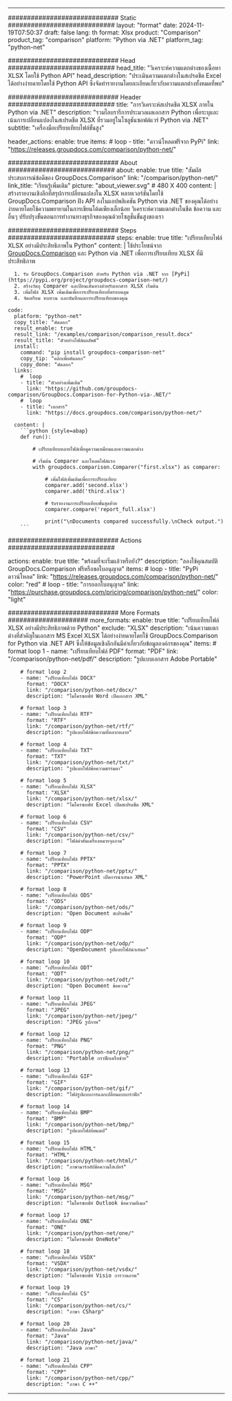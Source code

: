 
---
############################# Static ############################
layout: "format"
date:  2024-11-19T07:50:37
draft: false
lang: th
format: Xlsx
product: "Comparison"
product_tag: "comparison"
platform: "Python via .NET"
platform_tag: "python-net"

############################# Head ############################
head_title: "วิเคราะห์ความแตกต่างของเนื้อหา XLSX โดยใช้ Python API"
head_description: "ประเมินความแตกต่างในสเปรดชีต Excel ได้อย่างง่ายดายโดยใช้ Python API ซึ่งจัดทำรายงานโดยละเอียดเกี่ยวกับความแตกต่างทั้งหมดที่พบ"

############################# Header ############################
title: "การวิเคราะห์สเปรดชีต XLSX ภายใน Python via .NET" 
description: "รวมไลบรารีการประมวลผลเอกสาร Python เพื่อระบุและเน้นการเปลี่ยนแปลงในสเปรดชีต XLSX ที่รวมอยู่ในโซลูชันซอฟต์แวร์ Python via .NET"
subtitle: "เครื่องมือเปรียบเทียบไฟล์ขั้นสูง" 

header_actions:
  enable: true
  items:
    #  loop
    - title: "ดาวน์โหลดฟรีจาก PyPi"
      link: "https://releases.groupdocs.com/comparison/python-net/"
      
############################# About ############################
about:
    enable: true
    title: "สัมผัสประสบการณ์ข้อดีของ GroupDocs.Comparison"
    link: "/comparison/python-net/"
    link_title: "เรียนรู้เพิ่มเติม"
    picture: "about_viewer.svg" # 480 X 400
    content: |
       สร้างรายงานเชิงลึกที่สรุปการเปลี่ยนแปลงใน XLSX หลายเวอร์ชันโดยใช้ GroupDocs.Comparison ฝัง API ลงในแอปพลิเคชัน Python via .NET ของคุณได้อย่างง่ายดายโดยใช้ความพยายามในการเขียนโค้ดเพียงเล็กน้อย วิเคราะห์ความแตกต่างในชีต ข้อความ และอื่นๆ ปรับปรุงขั้นตอนการทำงานทางธุรกิจของคุณด้วยโซลูชั่นขั้นสูงของเรา

############################# Steps ############################
steps:
    enable: true
    title: "เปรียบเทียบไฟล์ XLSX อย่างมีประสิทธิภาพใน Python"
    content: |
      ใช้ประโยชน์จาก [GroupDocs.Comparison](https://products.groupdocs.com/comparison/python-net/) และ Python via .NET เพื่อการเปรียบเทียบ XLSX ที่มีประสิทธิภาพ
      
      1. รับ GroupDocs.Comparison สำหรับ Python via .NET จาก [PyPi](https://pypi.org/project/groupdocs-comparison-net/)
      2. สร้างวัตถุ Comparer และป้อนเส้นทางสำหรับเอกสาร XLSX เริ่มต้น
      3. เพิ่มไฟล์ XLSX เพิ่มเติมเพื่อการเปรียบเทียบที่ครอบคลุม
      4. จัดเตรียม ทบทวน และบันทึกผลการเปรียบเทียบของคุณ
   
    code:
      platform: "python-net"
      copy_title: "คัดลอก"
      result_enable: true
      result_link: "/examples/comparison/comparison_result.docx"
      result_title: "ตัวอย่างไฟล์ผลลัพธ์"
      install:
        command: "pip install groupdocs-comparison-net"
        copy_tip: "คลิกเพื่อคัดลอก"
        copy_done: "คัดลอก"
      links:
        #  loop
        - title: "ตัวอย่างเพิ่มเติม"
          link: "https://github.com/groupdocs-comparison/GroupDocs.Comparison-for-Python-via-.NET/"
        #  loop
        - title: "เอกสาร"
          link: "https://docs.groupdocs.com/comparison/python-net/"
          
      content: |
        ```python {style=abap}
        def run():

            # เปรียบเทียบหลายไฟล์เพื่อดูความเหมือนและความแตกต่าง

            # เริ่มต้น Comparer และโหลดไฟล์แรก
            with groupdocs.comparison.Comparer("first.xlsx") as comparer:

                # เพิ่มไฟล์เพิ่มเติมเพื่อการเปรียบเทียบ
                comparer.add('second.xlsx')
                comparer.add('third.xlsx')

                # รับรายงานการเปรียบเทียบขั้นสุดท้าย
                comparer.compare('report_full.xlsx')

                print("\nDocuments compared successfully.\nCheck output.")
        ```            

############################# Actions ############################

actions:
  enable: true
  title: "พร้อมที่จะเริ่มแล้วหรือยัง?"
  description: "ลองใช้คุณสมบัติ GroupDocs.Comparison ฟรีหรือขอใบอนุญาต"
  items:
    #  loop
    - title: "PyPi ดาวน์โหลด"
      link: "https://releases.groupdocs.com/comparison/python-net/"
      color: "red"
        #  loop
    - title: "การออกใบอนุญาต"
      link: "https://purchase.groupdocs.com/pricing/comparison/python-net/"
      color: "light"


############################# More Formats #####################
more_formats:
    enable: true
    title: "เปรียบเทียบไฟล์ XLSX อย่างมีประสิทธิภาพด้วย Python"
    exclude: "XLSX"
    description: "เน้นความแตกต่างที่สำคัญในเอกสาร MS Excel XLSX ได้อย่างง่ายดายโดยใช้ GroupDocs.Comparison for Python via .NET API ซึ่งให้ข้อมูลเชิงลึกอันมีค่าเกี่ยวกับข้อมูลองค์กรของคุณ"
    items: 
        # format loop 1
        - name: "เปรียบเทียบไฟล์ PDF"
          format: "PDF"
          link: "/comparison/python-net/pdf/"
          description: "รูปแบบเอกสาร Adobe Portable"

        # format loop 2
        - name: "เปรียบเทียบไฟล์ DOCX"
          format: "DOCX"
          link: "/comparison/python-net/docx/"
          description: "ไมโครซอฟท์ Word เปิดเอกสาร XML"

        # format loop 3
        - name: "เปรียบเทียบไฟล์ RTF"
          format: "RTF"
          link: "/comparison/python-net/rtf/"
          description: "รูปแบบไฟล์ข้อความที่หลากหลาย"

        # format loop 4
        - name: "เปรียบเทียบไฟล์ TXT"
          format: "TXT"
          link: "/comparison/python-net/txt/"
          description: "รูปแบบไฟล์ข้อความธรรมดา"

        # format loop 5
        - name: "เปรียบเทียบไฟล์ XLSX"
          format: "XLSX"
          link: "/comparison/python-net/xlsx/"
          description: "ไมโครซอฟท์ Excel เปิดสเปรดชีต XML"

        # format loop 6
        - name: "เปรียบเทียบไฟล์ CSV"
          format: "CSV"
          link: "/comparison/python-net/csv/"
          description: "ไฟล์ค่าคั่นเครื่องหมายจุลภาค"

        # format loop 7
        - name: "เปรียบเทียบไฟล์ PPTX"
          format: "PPTX"
          link: "/comparison/python-net/pptx/"
          description: "PowerPoint เปิดการนำเสนอ XML"

        # format loop 8
        - name: "เปรียบเทียบไฟล์ ODS"
          format: "ODS"
          link: "/comparison/python-net/ods/"
          description: "Open Document สเปรดชีต"

        # format loop 9
        - name: "เปรียบเทียบไฟล์ ODP"
          format: "ODP"
          link: "/comparison/python-net/odp/"
          description: "OpenDocument รูปแบบไฟล์นำเสนอ"

        # format loop 10
        - name: "เปรียบเทียบไฟล์ ODT"
          format: "ODT"
          link: "/comparison/python-net/odt/"
          description: "Open Document ข้อความ"

        # format loop 11
        - name: "เปรียบเทียบไฟล์ JPEG"
          format: "JPEG"
          link: "/comparison/python-net/jpeg/"
          description: "JPEG รูปภาพ"

        # format loop 12
        - name: "เปรียบเทียบไฟล์ PNG"
          format: "PNG"
          link: "/comparison/python-net/png/"
          description: "Portable กราฟิกเครือข่าย"

        # format loop 13
        - name: "เปรียบเทียบไฟล์ GIF"
          format: "GIF"
          link: "/comparison/python-net/gif/"
          description: "ไฟล์รูปแบบการแลกเปลี่ยนแบบกราฟิก"

        # format loop 14
        - name: "เปรียบเทียบไฟล์ BMP"
          format: "BMP"
          link: "/comparison/python-net/bmp/"
          description: "รูปแบบไฟล์บิตแมป"

        # format loop 15
        - name: "เปรียบเทียบไฟล์ HTML"
          format: "HTML"
          link: "/comparison/python-net/html/"
          description: "ภาษามาร์กอัปข้อความไฮเปอร์"

        # format loop 16
        - name: "เปรียบเทียบไฟล์ MSG"
          format: "MSG"
          link: "/comparison/python-net/msg/"
          description: "ไมโครซอฟท์ Outlook ข้อความอีเมล"

        # format loop 17
        - name: "เปรียบเทียบไฟล์ ONE"
          format: "ONE"
          link: "/comparison/python-net/one/"
          description: "ไมโครซอฟท์ OneNote"

        # format loop 18
        - name: "เปรียบเทียบไฟล์ VSDX"
          format: "VSDX"
          link: "/comparison/python-net/vsdx/"
          description: "ไมโครซอฟท์ Visio การวาดภาพ"

        # format loop 19
        - name: "เปรียบเทียบไฟล์ CS"
          format: "CS"
          link: "/comparison/python-net/cs/"
          description: "ภาษา CSharp"

        # format loop 20
        - name: "เปรียบเทียบไฟล์ Java"
          format: "Java"
          link: "/comparison/python-net/java/"
          description: "Java ภาษา"
          
        # format loop 21
        - name: "เปรียบเทียบไฟล์ CPP"
          format: "CPP"
          link: "/comparison/python-net/cpp/"
          description: "ภาษา C ++"
---